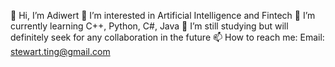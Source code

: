 👋 Hi, I’m Adiwert
👀 I’m interested in Artificial Intelligence and Fintech
🌱 I’m currently learning C++, Python, C#, Java
💞️ I’m still studying but will definitely seek for any collaboration in the future
📫 How to reach me:
Email: stewart.ting@gmail.com


<!---
Adiwert/Adiwert is a ✨ special ✨ repository because its `README.md` (this file) appears on your GitHub profile.
You can click the Preview link to take a look at your changes.
--->
